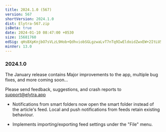 ```yaml
---
title: 2024.1.0 (567)
version: 567
shortVersion: 2024.1.0
dist: Elytra-567.zip
isBeta: true
date: 2024-01-10 08:47:00 +0530
size: 15681760
edSig: qHsBXpKnjbO7sVLzL9Hob+QdhviobSGLgzwaLvT7nTq9IwEldoidZwxEW+2ItLU5F7Xm/s5CgwuxBi/Dgbw1Bw==
minVer: 13.0
---
```


### 2024.1.0

The January release contains Major improvements to the app, multiple bug fixes, and more coming soon...

Please send feedback, suggestions, and crash reports to support@elytra.app 

- Notifications from smart folders now open the smart folder instead of the article's feed. Local and push notifications from feeds retain existing behaviour. 

- Implements importing/exporting feed settings under the "File" menu.
